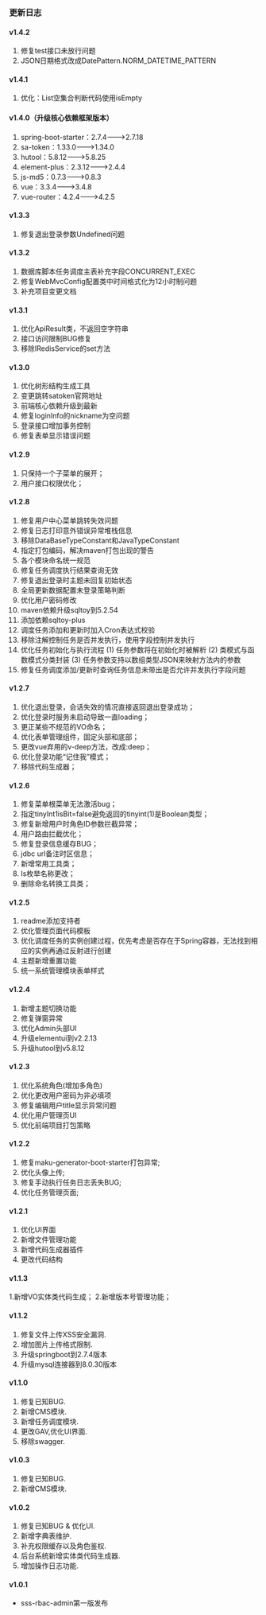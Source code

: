 ### 更新日志


#### v1.4.2
1. 修复test接口未放行问题
2. JSON日期格式改成DatePattern.NORM_DATETIME_PATTERN


#### v1.4.1
1. 优化：List空集合判断代码使用isEmpty


#### v1.4.0（升级核心依赖框架版本）
1. spring-boot-starter：2.7.4--->2.7.18
2. sa-token：1.33.0--->1.34.0
3. hutool：5.8.12--->5.8.25
4. element-plus：2.3.12--->2.4.4
5. js-md5：0.7.3--->0.8.3
6. vue：3.3.4--->3.4.8
7. vue-router：4.2.4--->4.2.5


#### v1.3.3
1. 修复退出登录参数Undefined问题


#### v1.3.2
1. 数据库脚本任务调度主表补充字段CONCURRENT_EXEC
2. 修复WebMvcConfig配置类中时间格式化为12小时制问题
3. 补充项目变更文档


#### v1.3.1
1. 优化ApiResult类，不返回空字符串
2. 接口访问限制BUG修复
3. 移除IRedisService的set方法


#### v1.3.0
1. 优化树形结构生成工具
2. 变更跳转satoken官网地址
3. 前端核心依赖升级到最新
4. 修复loginInfo的nickname为空问题
5. 登录接口增加事务控制
6. 修复表单显示错误问题


#### v1.2.9
1. 只保持一个子菜单的展开；
2. 用户接口权限优化；


#### v1.2.8
1. 修复用户中心菜单跳转失效问题
2. 修复日志打印意外错误异常堆栈信息
3. 移除DataBaseTypeConstant和JavaTypeConstant
4. 指定打包编码，解决maven打包出现的警告
5. 各个模块命名统一规范
6. 修复任务调度执行结果查询无效
7. 修复退出登录时主题未回复初始状态
8. 全局更新数据配置未登录策略判断
9. 优化用户密码修改
10. maven依赖升级sqltoy到5.2.54
11. 添加依赖sqltoy-plus
12. 调度任务添加和更新时加入Cron表达式校验
13. 移除注解控制任务是否并发执行，使用字段控制并发执行
14. 优化任务初始化与执行流程 (1) 任务参数将在初始化时被解析 (2) 类模式与函数模式分类封装 (3) 任务参数支持以数组类型JSON来映射方法内的参数
15. 修复任务调度添加/更新时查询任务信息未带出是否允许并发执行字段问题


#### v1.2.7
1. 优化退出登录，会话失效的情况直接返回退出登录成功；
2. 优化登录时服务未启动导致一直loading；
3. 更正某些不规范的VO命名；
4. 优化表单管理组件，固定头部和底部；
5. 更改vue弃用的v-deep方法，改成:deep；
6. 优化登录功能“记住我”模式；
7. 移除代码生成器；


#### v1.2.6
1. 修复菜单根菜单无法激活bug；
2. 指定tinyInt1isBit=false避免返回的tinyint(1)是Boolean类型；
3. 修复新增用户时角色ID参数拦截异常；
4. 用户路由拦截优化；
5. 修复登录信息缓存BUG；
6. jdbc url备注时区信息；
7. 新增常用工具类；
8. Is枚举名称更改；
9. 删除命名转换工具类；


#### v1.2.5
1. readme添加支持者
2. 优化管理页面代码模板
3. 优化调度任务的实例创建过程，优先考虑是否存在于Spring容器，无法找到相应的实例再通过反射进行创建
4. 主题新增重置功能
5. 统一系统管理模块表单样式


#### v1.2.4
1. 新增主题切换功能
2. 修复弹窗异常
3. 优化Admin头部UI
4. 升级elementui到v2.2.13
5. 升级hutool到v5.8.12


#### v1.2.3
1. 优化系统角色(增加多角色)
2. 优化更改用户密码为非必填项
3. 修复编辑用户title显示异常问题
4. 优化用户管理页UI
5. 优化前端项目打包策略


#### v1.2.2
1. 修复maku-generator-boot-starter打包异常;
2. 优化头像上传;
3. 修复手动执行任务日志丢失BUG;
4. 优化任务管理页面;


#### v1.2.1
1. 优化UI界面
2. 新增文件管理功能
3. 新增代码生成器插件
4. 更改代码结构


#### v1.1.3
1.新增VO实体类代码生成；
2.新增版本号管理功能；


#### v1.1.2
1. 修复文件上传XSS安全漏洞.
2. 增加图片上传格式限制.
3. 升级springboot到2.7.4版本
4. 升级mysql连接器到8.0.30版本


#### v1.1.0
1. 修复已知BUG.
2. 新增CMS模块.
3. 新增任务调度模块.
4. 更改GAV,优化UI界面.
5. 移除swagger.


#### v1.0.3
1. 修复已知BUG.
2. 新增CMS模块.


#### v1.0.2
1. 修复已知BUG & 优化UI.
2. 新增字典表维护.
3. 补充权限缓存以及角色鉴权.
4. 后台系统新增实体类代码生成器.
5. 增加操作日志功能.


#### v1.0.1
- sss-rbac-admin第一版发布
